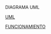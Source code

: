 DIAGRAMA UML

[UML](https://github.com/Cristiann-Paredes/Felinos/blob/master/UML%20FELINOS.pdf)



[FUNCIONAMIENTO](https://github.com/Cristiann-Paredes/Felinos/blob/master/HERENCIAS_JimenezM_ParedesC.pdf)


